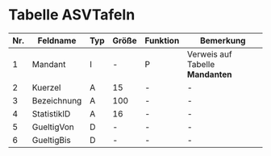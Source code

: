 

# Tabelle ASVTafeln

Nr.|Feldname|Typ|Größe|Funktion|Bemerkung
---|---|---|---|---|---
1|Mandant|I|-|P|Verweis auf Tabelle **Mandanten**
2|Kuerzel|A|15|-|-
3|Bezeichnung|A|100|-|-
4|StatistikID|A|16|-|-
5|GueltigVon|D|-|-|-
6|GueltigBis|D|-|-|-
